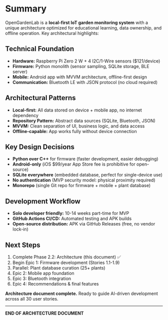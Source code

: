 # Summary

OpenGardenLab is a **local-first IoT garden monitoring system** with a unique architecture optimized for educational learning, data ownership, and offline operation. Key architectural highlights:

## Technical Foundation
- **Hardware:** Raspberry Pi Zero 2 W + 4 I2C/1-Wire sensors ($121/device)
- **Firmware:** Python monolith (sensor sampling, SQLite storage, BLE server)
- **Mobile:** Android app with MVVM architecture, offline-first design
- **Communication:** Bluetooth LE with JSON protocol (no cloud required)

## Architectural Patterns
- **Local-first:** All data stored on device + mobile app, no internet dependency
- **Repository Pattern:** Abstract data sources (SQLite, Bluetooth, JSON)
- **MVVM:** Clean separation of UI, business logic, and data access
- **Offline-capable:** App works fully without device connection

## Key Design Decisions
- **Python over C++** for firmware (faster development, easier debugging)
- **Android-only** (iOS $99/year App Store fee is prohibitive for open-source)
- **SQLite everywhere** (embedded database, perfect for single-device use)
- **No authentication** (MVP security model: physical proximity required)
- **Monorepo** (single Git repo for firmware + mobile + plant database)

## Development Workflow
- **Solo developer friendly:** 10-14 weeks part-time for MVP
- **GitHub Actions CI/CD:** Automated testing and APK builds
- **Open-source distribution:** APK via GitHub Releases (free, no vendor lock-in)

## Next Steps
1. Complete Phase 2.2: Architecture (this document) ✅
2. Begin Epic 1: Firmware development (Stories 1.1-1.9)
3. Parallel: Plant database curation (25+ plants)
4. Epic 2: Mobile app foundation
5. Epic 3: Bluetooth integration
6. Epic 4: Recommendations & final features

**Architecture document complete.** Ready to guide AI-driven development across all 30 user stories.

---

**END OF ARCHITECTURE DOCUMENT**

